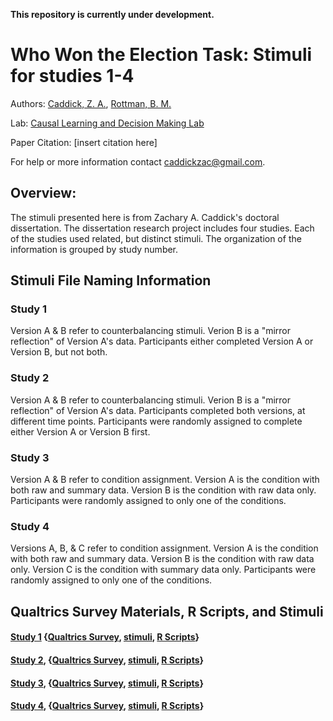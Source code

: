 **This repository is currently under development.**


# Who Won the Election Task: Stimuli for studies 1-4
Authors: [Caddick, Z. A.](https://orcid.org/0000-0002-3369-7727), [Rottman, B. M.](http://orcid.org/0000-0002-4718-3970)

Lab: [Causal Learning and Decision Making Lab](http://www.lrdc.pitt.edu/rottman/)

Paper Citation: 
[insert citation here]

For help or more information contact [caddickzac@gmail.com](mailto:caddickzac@gmail.com).


## Overview:
The stimuli presented here is from Zachary A. Caddick's doctoral dissertation. The dissertation research project includes four studies. Each of the studies used related, but distinct stimuli. The organization of the information is grouped by study number.


## Stimuli File Naming Information

### Study 1

Version A & B refer to counterbalancing stimuli. Verion B is a "mirror reflection" of Version A's data. Participants either completed Version A or Version B, but not both. 

### Study 2

Version A & B refer to counterbalancing stimuli. Verion B is a "mirror reflection" of Version A's data. Participants completed both versions, at different time points. Participants were randomly assigned to complete either Version A or Version B first. 

### Study 3

Version A & B refer to condition assignment. Version A is the condition with both raw and summary data. Version B is the condition with raw data only. Participants were randomly assigned to only one of the conditions.

### Study 4

Versions A, B, & C refer to condition assignment. Version A is the condition with both raw and summary data. Version B is the condition with raw data only. Version  C is the condition with summary data only. Participants were randomly assigned to only one of the conditions.

## Qualtrics Survey Materials, R Scripts, and Stimuli

#### [Study 1](https://github.com/caddickzac/Who-Won-the-Election-Task/tree/main/Study%201) {[Qualtrics Survey](https://github.com/caddickzac/Who-Won-the-Election-Task/tree/main/Study%201/Qualtrics%20Survey), [stimuli](https://github.com/caddickzac/Who-Won-the-Election-Task/tree/main/Study%201/Stimuli), [R Scripts]()}

#### [Study 2](https://github.com/caddickzac/Who-Won-the-Election-Task/tree/main/Study%202), {[Qualtrics Survey](https://github.com/caddickzac/Who-Won-the-Election-Task/tree/main/Study%202/Qualtrics%20Survey), [stimuli](https://github.com/caddickzac/Who-Won-the-Election-Task/tree/main/Study%202/Stimuli), [R Scripts]()}

#### [Study 3](https://github.com/caddickzac/Who-Won-the-Election-Task/tree/main/Study%203), {[Qualtrics Survey](https://github.com/caddickzac/Who-Won-the-Election-Task/tree/main/Study%203/Qualtrics%20Survey), [stimuli](https://github.com/caddickzac/Who-Won-the-Election-Task/tree/main/Study%203/Stimuli), [R Scripts]()}

#### [Study 4](https://github.com/caddickzac/Who-Won-the-Election-Task/tree/main/Study%204), {[Qualtrics Survey](https://github.com/caddickzac/Who-Won-the-Election-Task/tree/main/Study%204/Qualtrics%20Survey), [stimuli](https://github.com/caddickzac/Who-Won-the-Election-Task/tree/main/Study%204/Stimuli), [R Scripts]()}
